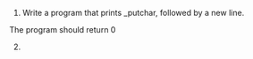 1. Write a program that prints _putchar, followed by a new line.



The program should return 0

2.
